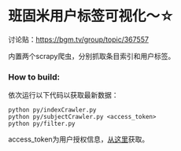 # 班固米用户标签可视化～☆
讨论贴：https://bgm.tv/group/topic/367557

内置两个scrapy爬虫，分别抓取条目索引和用户标签。
### How to build:
依次运行以下代码以获取最新数据：
```
python py/indexCrawler.py
python py/subjectCrawler.py <access_token>
python py/filter.py
```
access_token为用户授权信息，[从这里](https://bgm.tv/oauth/authorize?client_id=bgm212861ca758473c3d&response_type=code)获取。
